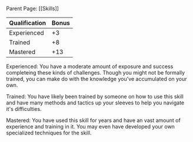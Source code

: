 Parent Page: [[Skills]]


| Qualification | Bonus |
| ------------- | ----- |
| Experienced   | +3    |
| Trained       | +8    |
| Mastered      | +13   |
 
 Experienced: You have a moderate amount of exposure and success completeing these kinds of challenges. Though you might not be formally trained, you can make do with the knowledge you've accumulated on your own.
 
 Trained: You have likely been trained by someone on how to use this skill and have many methods and tactics up your sleeves to help you navigate it's difficulties.
 
 Mastered: You have used this skill for years and have an vast amount of experience and training in it. You may even have developed your own specialized techniques for the skill.
